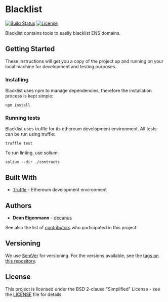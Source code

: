 # Blacklist

[![Build Status](https://travis-ci.org/ensdomains/blacklist.svg?branch=master)](https://travis-ci.org/ensdomains/blacklist) [![License](https://img.shields.io/badge/License-BSD--2--Clause-blue.svg)](LICENSE)

Blacklist contains tools to easily blacklist ENS domains.

## Getting Started

These instructions will get you a copy of the project up and running on your local machine for development and testing purposes.

### Installing

Blacklist uses npm to manage dependencies, therefore the installation process is kept simple:

```
npm install
```

### Running tests

Blacklist uses truffle for its ethereum development environment. All tests can be run using truffle:

```
truffle test
```

To run linting, use solium:

```
solium --dir ./contracts
```

## Built With
* [Truffle](https://github.com/trufflesuite/truffle) - Ethereum development environment 

## Authors

* **Dean Eigenmann** - [decanus](https://github.com/decanus)

See also the list of [contributors](https://github.com/ensdomains/blacklist/contributors) who participated in this project.

## Versioning

We use [SemVer](http://semver.org/) for versioning. For the versions available, see the [tags on this repository](https://github.com/ensdomains/blacklist/tags).

## License

This project is licensed under the BSD 2-clause "Simplified" License - see the [LICENSE](LICENSE) file for details
